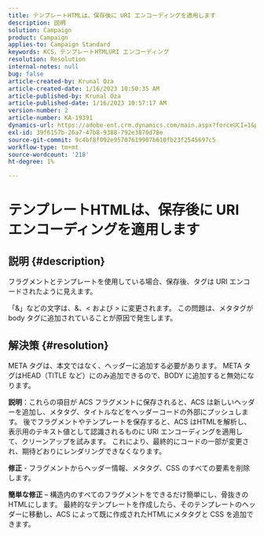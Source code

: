 ```yaml
---
title: テンプレートHTMLは、保存後に URI エンコーディングを適用します
description: 説明
solution: Campaign
product: Campaign
applies-to: Campaign Standard
keywords: KCS，テンプレートHTMLURI エンコーディング
resolution: Resolution
internal-notes: null
bug: false
article-created-by: Krunal Oza
article-created-date: 1/16/2023 10:50:35 AM
article-published-by: Krunal Oza
article-published-date: 1/16/2023 10:57:17 AM
version-number: 2
article-number: KA-19391
dynamics-url: https://adobe-ent.crm.dynamics.com/main.aspx?forceUCI=1&pagetype=entityrecord&etn=knowledgearticle&id=7f34e194-8b95-ed11-aad1-6045bd006793
exl-id: 39f6157b-26a7-47b8-9388-792e3870d78e
source-git-commit: 9c4bf8f092e95707619907b610fb23f2545697c5
workflow-type: tm+mt
source-wordcount: '218'
ht-degree: 1%

---
```


# テンプレートHTMLは、保存後に URI エンコーディングを適用します

## 説明 {#description}


フラグメントとテンプレートを使用している場合、保存後、タグは URI エンコードされたように見えます。

「&amp;」などの文字は、&amp;、&lt; および > に変更されます。 この問題は、メタタグが body タグに追加されていることが原因で発生します。


## 解決策 {#resolution}


META タグは、本文ではなく、ヘッダーに追加する必要があります。 META タグはHEAD（TITLE など）にのみ追加できるので、BODY に追加すると無効になります。

<b>説明</b>：これらの項目が ACS フラグメントに保存されると、ACS は新しいヘッダーを追加し、メタタグ、タイトルなどをヘッダーコードの外部にプッシュします。 後でフラグメントやテンプレートを保存すると、ACS はHTMLを解析し、表示用のテキスト値として認識されるものに URI エンコーディングを適用して、クリーンアップを試みます。 これにより、最終的にコードの一部が変更され、期待どおりにレンダリングできなくなります。

<b>修正</b> - フラグメントからヘッダー情報、メタタグ、CSS のすべての要素を削除します。

<b>簡単な修正</b>  – 構造内のすべてのフラグメントをできるだけ簡単にし、骨抜きのHTMLにします。 最終的なテンプレートを作成したら、そのテンプレートのヘッダーに移動し、ACS によって既に作成されたHTMLにメタタグと CSS を追加できます。
